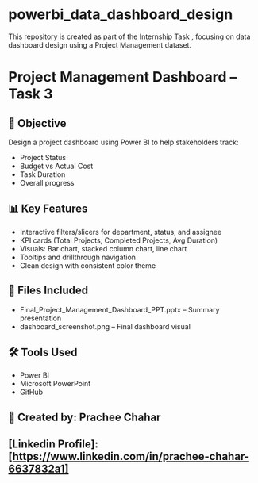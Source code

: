 # powerbi_data_dashboard_design
This repository is created as part of the Internship Task , focusing on data dashboard design using a Project Management dataset.

# Project Management Dashboard – Task 3

## 📝 Objective
Design a project dashboard using Power BI to help stakeholders track:
- Project Status
- Budget vs Actual Cost
- Task Duration
- Overall progress

## 📊 Key Features
- Interactive filters/slicers for department, status, and assignee
- KPI cards (Total Projects, Completed Projects, Avg Duration)
- Visuals: Bar chart, stacked column chart, line chart
- Tooltips and drillthrough navigation
- Clean design with consistent color theme

## 📁 Files Included
- Final_Project_Management_Dashboard_PPT.pptx – Summary presentation
- dashboard_screenshot.png – Final dashboard visual

## 🛠 Tools Used
- Power BI
- Microsoft PowerPoint
- GitHub
## 👤 Created by: Prachee Chahar

## [Linkedin Profile]:[https://www.linkedin.com/in/prachee-chahar-6637832a1]
